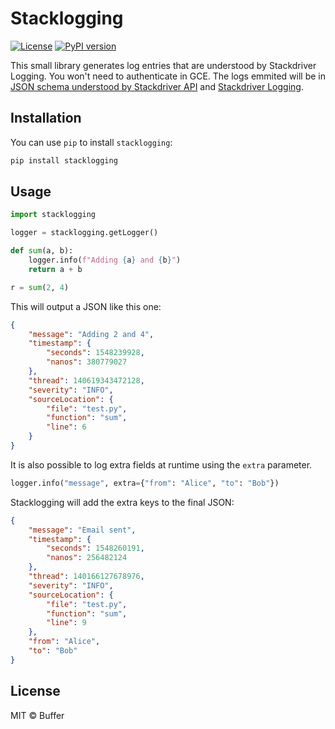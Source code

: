 # Stacklogging

[![License](https://img.shields.io/github/license/mashape/apistatus.svg)](LICENSE)
[![PyPI version](https://badge.fury.io/py/mongoct.svg)](https://badge.fury.io/py/stacklogging)

This small library generates log entries that are understood by Stackdriver Logging. You won't need to authenticate in GCE. The logs emmited will be in [JSON schema understood by Stackdriver API](https://cloud.google.com/logging/docs/reference/v2/rest/v2/LogEntry) and [Stackdriver Logging](https://cloud.google.com/error-reporting/docs/formatting-error-messages).

## Installation

You can use `pip` to install `stacklogging`:

```bash
pip install stacklogging
```

## Usage

```python
import stacklogging

logger = stacklogging.getLogger()

def sum(a, b):
    logger.info(f"Adding {a} and {b}")
    return a + b

r = sum(2, 4)
```

This will output a JSON like this one:

```json
{
    "message": "Adding 2 and 4",
    "timestamp": {
        "seconds": 1548239928,
        "nanos": 380779027
    },
    "thread": 140619343472128,
    "severity": "INFO",
    "sourceLocation": {
        "file": "test.py",
        "function": "sum",
        "line": 6
    }
}
```

It is also possible to log extra fields at runtime using the `extra` parameter.

```python
logger.info("message", extra={"from": "Alice", "to": "Bob"})
```

Stacklogging will add the extra keys to the final JSON:

```json
{
    "message": "Email sent",
    "timestamp": {
        "seconds": 1548260191,
        "nanos": 256482124
    },
    "thread": 140166127678976,
    "severity": "INFO",
    "sourceLocation": {
        "file": "test.py",
        "function": "sum",
        "line": 9
    },
    "from": "Alice",
    "to": "Bob"
}
```

## License

MIT © Buffer
